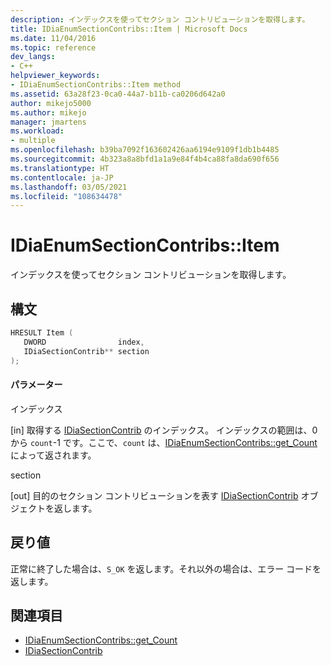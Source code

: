 ```yaml
---
description: インデックスを使ってセクション コントリビューションを取得します。
title: IDiaEnumSectionContribs::Item | Microsoft Docs
ms.date: 11/04/2016
ms.topic: reference
dev_langs:
- C++
helpviewer_keywords:
- IDiaEnumSectionContribs::Item method
ms.assetid: 63a28f23-0ca0-44a7-b11b-ca0206d642a0
author: mikejo5000
ms.author: mikejo
manager: jmartens
ms.workload:
- multiple
ms.openlocfilehash: b39ba7092f163602426aa6194e9109f1db1b4485
ms.sourcegitcommit: 4b323a8a8bfd1a1a9e84f4b4ca88fa8da690f656
ms.translationtype: HT
ms.contentlocale: ja-JP
ms.lasthandoff: 03/05/2021
ms.locfileid: "108634478"
---
```

# <a name="idiaenumsectioncontribsitem"></a>IDiaEnumSectionContribs::Item
インデックスを使ってセクション コントリビューションを取得します。

## <a name="syntax"></a>構文

```C++
HRESULT Item ( 
   DWORD                index,
   IDiaSectionContrib** section
);
```

#### <a name="parameters"></a>パラメーター
 インデックス

[in] 取得する [IDiaSectionContrib](../../debugger/debug-interface-access/idiasectioncontrib.md) のインデックス。 インデックスの範囲は、0 から `count`-1 です。ここで、`count` は、[IDiaEnumSectionContribs::get_Count](../../debugger/debug-interface-access/idiaenumsectioncontribs-get-count.md) によって返されます。

 section

[out] 目的のセクション コントリビューションを表す [IDiaSectionContrib](../../debugger/debug-interface-access/idiasectioncontrib.md) オブジェクトを返します。

## <a name="return-value"></a>戻り値
 正常に終了した場合は、`S_OK` を返します。それ以外の場合は、エラー コードを返します。

## <a name="see-also"></a>関連項目
- [IDiaEnumSectionContribs::get_Count](../../debugger/debug-interface-access/idiaenumsectioncontribs-get-count.md)
- [IDiaSectionContrib](../../debugger/debug-interface-access/idiasectioncontrib.md)
